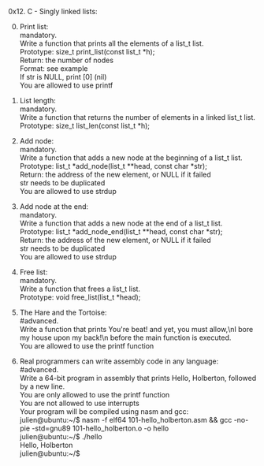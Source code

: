 0x12. C - Singly linked lists:  

0. Print list:  
mandatory.  
Write a function that prints all the elements of a list_t list.  
Prototype: size_t print_list(const list_t *h);  
Return: the number of nodes  
Format: see example  
If str is NULL, print [0] (nil)  
You are allowed to use printf  

1. List length:  
mandatory.  
Write a function that returns the number of elements in a linked list_t list.  
Prototype: size_t list_len(const list_t *h);  

2. Add node:  
mandatory.  
Write a function that adds a new node at the beginning of a list_t list.  
Prototype: list_t *add_node(list_t **head, const char *str);  
Return: the address of the new element, or NULL if it failed  
str needs to be duplicated  
You are allowed to use strdup  

3. Add node at the end:  
mandatory.  
Write a function that adds a new node at the end of a list_t list.  
Prototype: list_t *add_node_end(list_t **head, const char *str);  
Return: the address of the new element, or NULL if it failed  
str needs to be duplicated  
You are allowed to use strdup  

4. Free list:  
mandatory.  
Write a function that frees a list_t list.  
Prototype: void free_list(list_t *head);  

5. The Hare and the Tortoise:  
#advanced.  
Write a function that prints You're beat! and yet, you must allow,\nI bore my house upon my back!\n before the main function is executed.  
You are allowed to use the printf function  

6. Real programmers can write assembly code in any language:  
#advanced.  
Write a 64-bit program in assembly that prints Hello, Holberton, followed by a new line.  
You are only allowed to use the printf function  
You are not allowed to use interrupts  
Your program will be compiled using nasm and gcc:  
julien@ubuntu:~/$ nasm -f elf64 101-hello_holberton.asm && gcc -no-pie -std=gnu89 101-hello_holberton.o -o hello  
julien@ubuntu:~/$ ./hello   
Hello, Holberton  
julien@ubuntu:~/$  
